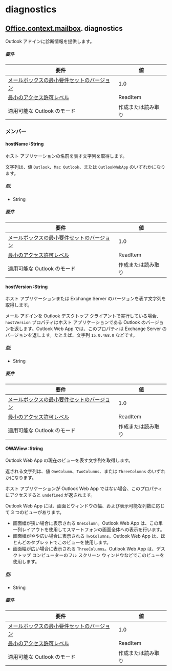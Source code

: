 

# diagnostics

## [Office](Office.md)[.context](Office.context.md)[.mailbox](Office.context.mailbox.md). diagnostics

Outlook アドインに診断情報を提供します。

##### 要件

|要件| 値|
|---|---|
|[メールボックスの最小要件セットのバージョン](./tutorial-api-requirement-sets.md)| 1.0|
|[最小のアクセス許可レベル](../../docs/outlook/understanding-outlook-add-in-permissions.md)| ReadItem|
|適用可能な Outlook のモード| 作成または読み取り|

### メンバー

####  hostName :String

ホスト アプリケーションの名前を表す文字列を取得します。

文字列は、値 `Outlook`、`Mac Outlook`、または `OutlookWebApp` のいずれかになります。

##### 型:

*   String

##### 要件

|要件| 値|
|---|---|
|[メールボックスの最小要件セットのバージョン](./tutorial-api-requirement-sets.md)| 1.0|
|[最小のアクセス許可レベル](../../docs/outlook/understanding-outlook-add-in-permissions.md)| ReadItem|
|適用可能な Outlook のモード| 作成または読み取り|
####  hostVersion :String

ホスト アプリケーションまたは Exchange Server のバージョンを表す文字列を取得します。

メール アドインを Outlook デスクトップ クライアントで実行している場合、`hostVersion` プロパティはホスト アプリケーションである Outlook のバージョンを返します。Outlook Web App では、このプロパティは Exchange Server のバージョンを返します。たとえば、文字列 `15.0.468.0` などです。

##### 型:

*   String

##### 要件

|要件| 値|
|---|---|
|[メールボックスの最小要件セットのバージョン](./tutorial-api-requirement-sets.md)| 1.0|
|[最小のアクセス許可レベル](../../docs/outlook/understanding-outlook-add-in-permissions.md)| ReadItem|
|適用可能な Outlook のモード| 作成または読み取り|
####  OWAView :String

Outlook Web App の現在のビューを表す文字列を取得します。

返される文字列は、値 `OneColumn`、`TwoColumns`、または `ThreeColumns` のいずれかになります。

ホスト アプリケーションが Outlook Web App ではない場合、このプロパティにアクセスすると `undefined` が返されます。

Outlook Web App には、画面とウィンドウの幅、および表示可能な列数に応じて 3 つのビューがあります。

*   画面幅が狭い場合に表示される `OneColumn`。Outlook Web App は、この単一列レイアウトを使用してスマートフォンの画面全体への表示を行います。
*   画面幅がやや広い場合に表示される `TwoColumns`。Outlook Web App は、ほとんどのタブレットでこのビューを使用します。
*   画面幅が広い場合に表示される `ThreeColumns`。Outlook Web App は、デスクトップ コンピューターのフル スクリーン ウィンドウなどでこのビューを使用します。

##### 型:

*   String

##### 要件

|要件| 値|
|---|---|
|[メールボックスの最小要件セットのバージョン](./tutorial-api-requirement-sets.md)| 1.0|
|[最小のアクセス許可レベル](../../docs/outlook/understanding-outlook-add-in-permissions.md)| ReadItem|
|適用可能な Outlook のモード| 作成または読み取り|
